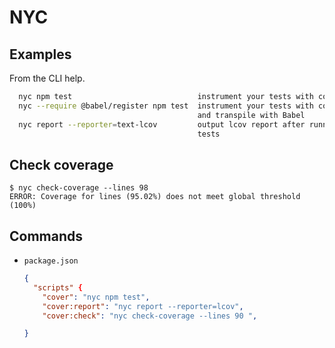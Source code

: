 # NYC


## Examples

From the CLI help.

```sh
  nyc npm test                            instrument your tests with coverage
  nyc --require @babel/register npm test  instrument your tests with coverage
                                          and transpile with Babel
  nyc report --reporter=text-lcov         output lcov report after running your
                                          tests
```


## Check coverage

```console
$ nyc check-coverage --lines 98
ERROR: Coverage for lines (95.02%) does not meet global threshold (100%)
```


## Commands

- `package.json`
    ```json
    {
      "scripts" {
        "cover": "nyc npm test",
        "cover:report": "nyc report --reporter=lcov",
        "cover:check": "nyc check-coverage --lines 90 ",

    }
    ```

